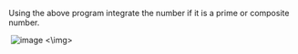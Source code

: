 Using the above program integrate the number if it is a prime or composite number.


<img> ![image](https://github.com/user-attachments/assets/d398d065-6fc3-49ca-9d57-359cbdee2316) <\img>
